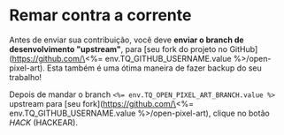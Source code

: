 # Remar contra a corrente

Antes de enviar sua contribuição, você deve __enviar o branch de desenvolvimento "upstream"__, para \[seu fork do projeto no GitHub](https://github.com/\<%= env.TQ\_GITHUB\_USERNAME.value %>/open-pixel-art). Esta também é uma ótima maneira de fazer backup do seu trabalho!

Depois de mandar o branch `<%= env.TQ_OPEN_PIXEL_ART_BRANCH.value %>` upstream para \[seu fork](https://github.com/\<%= env.TQ_GITHUB_USERNAME.value %>/open-pixel-art), clique no botão *HACK* (HACKEAR).